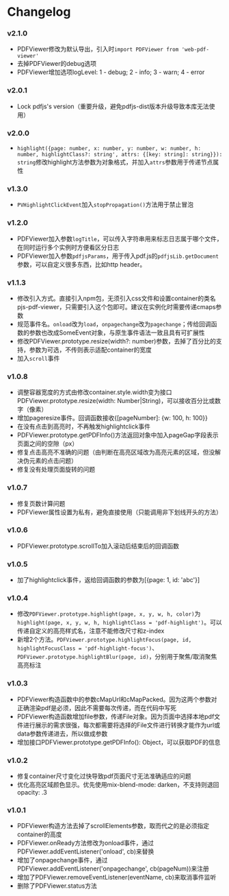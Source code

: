 # Changelog
### v2.1.0
* PDFViewer修改为默认导出，引入时`import PDFViewer from 'web-pdf-viewer'`
* 去掉PDFViewer的debug选项
* PDFViewer增加选项logLevel: 1 - debug; 2 - info; 3 - warn; 4 - error
### v2.0.1
* Lock pdfjs's version（重要升级，避免pdfjs-dist版本升级导致本库无法使用）
### v2.0.0
* `highlight({page: number, x: number, y: number, w: number, h: number, highlightClass?: string', attrs: {[key: string]: string}}): string`修改highlight方法参数为对象格式，并加入`attrs`参数用于传递节点属性

### v1.3.0
* `PVHighlightClickEvent`加入`stopPropagation()`方法用于禁止冒泡

### v1.2.0
* PDFViewer加入参数`logTitle`，可以传入字符串用来标志日志属于哪个文件，在同时运行多个实例时方便看区分日志
* PDFViewer加入参数`pdfjsParams`，用于传入pdf.js的`pdfjsLib.getDocument`参数，可以自定义很多东西，比如http header。

### v1.1.3
* 修改引入方式。直接引入npm包，无须引入css文件和设置container的类名pjs-pdf-viewer，只需要引入这个包即可。建议在实例化时需要传递cmaps参数
* 规范事件名。`onload`改为`load`，`onpagechange`改为`pagechange`；传给回调函数的参数也改成SomeEvent对象，与原生事件语法一致且具有可扩展性
* 修改PDFViewer.prototype.resize(width?: number)参数，去掉了百分比的支持，参数为可选，不传则表示适配container的宽度
* 加入`scroll`事件

### v1.0.8
* 调整容器宽度的方式由修改container.style.width变为接口PDFViewer.prototype.resize(width: Number|String)，可以接收百分比或数字（像素）
* 增加pageresize事件。回调函数接收{[pageNumber]: {w: 100, h: 100}}
* 在没有点击到高亮时，不再触发highlightclick事件
* PDFViewer.prototype.getPDFInfo()方法返回对象中加入pageGap字段表示页面之间的空隙（px）
* 修复点击高亮不准确的问题（由判断在高亮区域改为高亮元素的区域，但没解决伪元素的点击问题）
* 修复没有处理页面旋转的问题

### v1.0.7
* 修复页数计算问题
* PDFViewer属性设置为私有，避免直接使用（只能调用非下划线开头的方法）

### v1.0.6
* PDFViewer.prototype.scrollTo加入滚动后结束后的回调函数

### v1.0.5
* 加了highlightclick事件，返给回调函数的参数为[{page: 1, id: 'abc'}]

### v1.0.4
* 修改`PDFViewer.prototype.highlight(page, x, y, w, h, color)`为`highlight(page, x, y, w, h, highlightClass = 'pdf-highlight')`。可以传递自定义的高亮样式名，注意不能修改尺寸和z-index
* 新增2个方法。`PDFViewer.prototype.highlightFocus(page, id, highlightFocusClass = 'pdf-highlight-focus')`、`PDFViewer.prototype.highlightBlur(page, id)`，分别用于聚焦/取消聚焦高亮标注

### v1.0.3
* PDFViewer构造函数中的参数cMapUrl和cMapPacked。因为这两个参数对正确渲染pdf是必须，因此不需要每次传递，而在代码中写死
* PDFViewer构造函数增加file参数，传递File对象。因为页面中选择本地pdf文件进行展示的需求很强，每次都需要将选择的File文件进行转换才能作为url或data参数传递进去，所以做成参数
* 增加接口PDFViewer.prototype.getPDFInfo(): Object，可以获取PDF的信息

### v1.0.2
* 修复container尺寸变化过快导致pdf页面尺寸无法准确适应的问题
* 优化高亮区域颜色显示。优先使用mix-blend-mode: darken，不支持则退回opacity: .3

### v1.0.1
* PDFViewer构造方法去掉了scrollElements参数，取而代之的是必须指定container的高度
* PDFViewer.onReady方法修改为onload事件，通过PDFViewer.addEventListener('onload', cb)来替换
* 增加了onpagechange事件，通过PDFViewer.addEventListener('onpagechange', cb(pageNum))来注册
* 增加了PDFViewer.removeEventListener(eventName, cb)来取消事件监听
* 删除了PDFViewer.status方法
